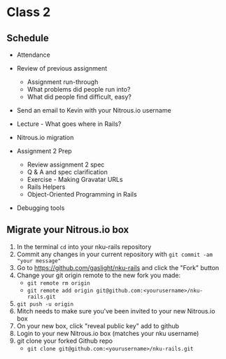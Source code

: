 # Class 2

## Schedule

* Attendance

* Review of previous assignment
    * Assignment run-through
    * What problems did people run into?
    * What did people find difficult, easy?

* Send an email to Kevin with your Nitrous.io username

* Lecture - What goes where in Rails?

* Nitrous.io migration

* Assignment 2 Prep
    * Review assignment 2 spec
    * Q & A and spec clarification
    * Exercise - Making Gravatar URLs
    * Rails Helpers
    * Object-Oriented Programming in Rails

* Debugging tools


## Migrate your Nitrous.io box

1. In the terminal `cd` into your nku-rails repository
2. Commit any changes in your current repository with `git commit -am "your
   message"`
3. Go to https://github.com/gaslight/nku-rails and click the "Fork" button
4. Change your git origin remote to the new fork you made:
    * `git remote rm origin`
    * `git remote add origin git@github.com:<yourusername>/nku-rails.git`
5. `git push -u origin`
6. Mitch needs to make sure you've been invited to your new Nitrous.io box
7. On your new box, click "reveal public key" add to github
8. Login to your new Nitrous.io box (matches your nku username)
9. git clone your forked Github repo
    * `git clone git@github.com:<yourusername>/nku-rails.git`
